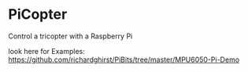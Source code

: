 # PiCopter

Control a tricopter with a Raspberry Pi

look here for Examples:
https://github.com/richardghirst/PiBits/tree/master/MPU6050-Pi-Demo
